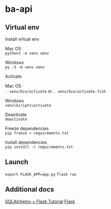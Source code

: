 # ba-api

## Virtual env

Install virtual env

Mac OS\
`python3 -m venv venv`

Windows\
`py -3 -m venv venv`

Activate

Mac OS\
`. venv/bin/activate` or `. venv/bin/activate.fish`

Windows\
`venv\Scripts\activate`

Deactivate\
`deactivate`

Freeze dependencies\
`pip freeze > requirements.txt`

Install dependencies\
`pip install -r requirements.txt`

## Launch

`export FLASK_APP=app.py`
`flask run`

## Additional docs

[SQLAlchemy + Flask Tutorial](https://docs.graphene-python.org/projects/sqlalchemy/en/latest/tutorial/)
[Flask](https://flask.palletsprojects.com/en/1.1.x/)
